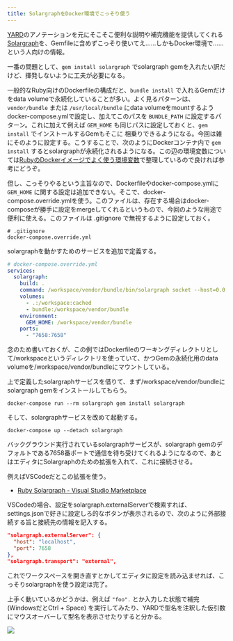 ```yaml
---
title: SolargraphをDocker環境でこっそり使う
---
```


[YARD](https://github.com/lsegal/yard)のアノテーションを元にそこそこ便利な説明や補完機能を提供してくれる[Solargraph](https://github.com/castwide/solargraph)を、Gemfileに含めずこっそり使いてえ……しかもDocker環境で……という人向けの情報。

一番の問題として、`gem install solargraph` でsolargraph gemを入れたい訳だけど、揮発しないように工夫が必要になる。

一般的なRuby向けのDockerfileの構成だと、`bundle install` で入れるGemだけをdata volumeで永続化していることが多い。よく見るパターンは、`vendor/bundle` または `/usr/local/bundle` にdata volumeをmountするようdocker-compose.ymlで設定し、加えてこのパスを `BUNDLE_PATH` に設定するパターン。これに加えて例えば `GEM_HOME` も同じパスに設定しておくと、`gem install` でインストールするGemもそこに
相乗りできるようになる。今回は雑にそのように設定する。こうすることで、次のようにDockerコンテナ内で `gem install` するとsolargraphが永続化されるようになる。この辺の環境変数については[RubyのDockerイメージでよく使う環境変数](https://r7kamura.com/articles/2022-04-01-ruby-dockerfile-env)で整理しているので良ければ参考にどうぞ。

但し、こっそりやるという主旨なので、Dockerfileやdocker-compose.ymlに `GEM_HOME` に関する設定は追加できない。そこで、docker-compose.override.ymlを使う。このファイルは、存在する場合はdocker-composeが勝手に設定をmergeしてくれるというもので、今回のような用途で便利に使える。このファイルは .gitignore で無視するように設定しておく。

```
# .gitignore
docker-compose.override.yml
```

solargraphを動かすためのサービスを追加で定義する。

```yaml
# docker-compose.override.yml
services:
  solargraph:
    build: .
    command: /workspace/vendor/bundle/bin/solargraph socket --host=0.0.0.0 --port=7658
    volumes:
      - .:/workspace:cached
      - bundle:/workspace/vendor/bundle
    environment:
      GEM_HOME: /workspace/vendor/bundle
    ports:
      - "7658:7658"
```

念のため書いておくが、この例ではDockerfileのワーキングディレクトリとして/workspaceというディレクトリを使っていて、かつGemの永続化用のdata volumeを/workspace/vendor/bundleにマウントしている。

上で定義したsolargraphサービスを借りて、まず/workspace/vendor/bundleにsolargraph gemをインストールしてもらう。

```
docker-compose run --rm solargraph gem install solargraph
```

そして、solargraphサービスを改めて起動する。

```
docker-compose up --detach solargraph
```

バックグラウンド実行されているsolargraphサービスが、solargraph gemのデフォルトである7658番ポートで通信を待ち受けてくれるようになるので、あとはエディタにSolargraphのための拡張を入れて、これに接続させる。

例えばVSCodeだとこの拡張を使う。

- [Ruby Solargraph - Visual Studio Marketplace](https://marketplace.visualstudio.com/items?itemName=castwide.solargraph)

VSCodeの場合、設定をsolargraph.externalServerで検索すれば、settings.jsonで好きに設定しろ的なボタンが表示されるので、次のように外部接続する旨と接続先の情報を記入する。

```json
"solargraph.externalServer": {
  "host": "localhost",
  "port": 7658
},
"solargraph.transport": "external",
```

これでワークスペースを開き直すとかしてエディタに設定を読み込ませれば、こっそりsolargraphを使う設定は完了。

上手く動いているかどうかは、例えば `"foo".` とか入力した状態で補完 (WindowsだとCtrl + Space) を実行してみたり、YARDで型名を注釈した仮引数にマウスオーバーして型名を表示させたりすると分かる。

![](https://i.imgur.com/2XCUcgWh.png)
